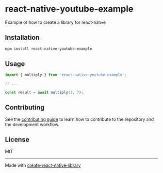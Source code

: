 # react-native-youtube-example

Example of how to create a library for react-native

## Installation

```sh
npm install react-native-youtube-example
```

## Usage

```js
import { multiply } from 'react-native-youtube-example';

// ...

const result = await multiply(3, 7);
```

## Contributing

See the [contributing guide](CONTRIBUTING.md) to learn how to contribute to the repository and the development workflow.

## License

MIT

---

Made with [create-react-native-library](https://github.com/callstack/react-native-builder-bob)
